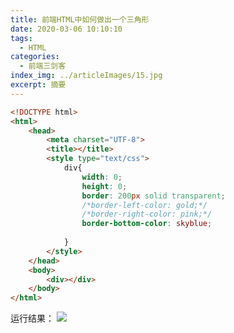 ```yaml
---
title: 前端HTML中如何做出一个三角形
date: 2020-03-06 10:10:10
tags:
  - HTML
categories:
  - 前端三剑客
index_img: ../articleImages/15.jpg
excerpt: 摘要
---
```

<meta name="referrer" content="no-referrer"/>

```html
<!DOCTYPE html>
<html>
	<head>
		<meta charset="UTF-8">
		<title></title>
		<style type="text/css">
			div{
				width: 0;
				height: 0;
				border: 200px solid transparent;
				/*border-left-color: gold;*/
				/*border-right-color: pink;*/
				border-bottom-color: skyblue;
				
			}
		</style>
	</head>
	<body>
		<div></div>
	</body>
</html>

```
运行结果：
![](https://img-blog.csdnimg.cn/6b405497809e4ccdb01fd4d665b227e5.png)

